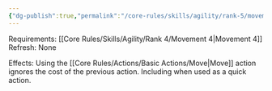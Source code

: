 ```yaml
---
{"dg-publish":true,"permalink":"/core-rules/skills/agility/rank-5/movement-5/"}
---
```


Requirements: [[Core Rules/Skills/Agility/Rank 4/Movement 4\|Movement 4]]
Refresh: None

Effects:
Using the [[Core Rules/Actions/Basic Actions/Move\|Move]] action ignores the cost of the previous action. Including when used as a quick action.